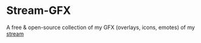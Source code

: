 # Stream-GFX
A free &amp; open-source collection of my GFX (overlays, icons, emotes) of my [stream](twitch.tv/ferlowy)
